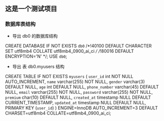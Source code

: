 ## 这是一个测试项目

### 数据库表结构
- 导出 db0 的数据库结构

CREATE DATABASE IF NOT EXISTS `db0` /*!40100 DEFAULT CHARACTER SET utf8mb4 COLLATE utf8mb4_0900_ai_ci */ /*!80016 DEFAULT ENCRYPTION='N' */;
USE `db0`;

- 导出  表 db0.myusers 结构

CREATE TABLE IF NOT EXISTS `myusers` (
`user_id` int NOT NULL AUTO_INCREMENT,
`name` varchar(255) NOT NULL,
`gender` varchar(3) DEFAULT NULL,
`age` int DEFAULT NULL,
`phone_number` varchar(45) DEFAULT NULL,
`email` varchar(255) NOT NULL,
`password` varchar(255) NOT NULL,
`premium` char(10) DEFAULT NULL,
`created_at` timestamp NULL DEFAULT CURRENT_TIMESTAMP,
`updated_at` timestamp NULL DEFAULT NULL,
PRIMARY KEY (`user_id`)
) ENGINE=InnoDB AUTO_INCREMENT=3 DEFAULT CHARSET=utf8mb4 COLLATE=utf8mb4_0900_ai_ci;

